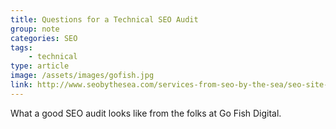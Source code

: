 ```yaml
---
title: Questions for a Technical SEO Audit
group: note
categories: SEO
tags:
    - technical
type: article
image: /assets/images/gofish.jpg
link: http://www.seobythesea.com/services-from-seo-by-the-sea/seo-site-audit-and-recommendations/
---
```

What a good SEO audit looks like from the folks at Go Fish Digital.
